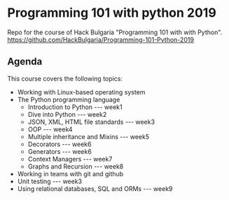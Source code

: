 Programming 101 with python 2019
================================
Repo for the course of Hack Bulgaria "Programming 101 with with Python".
https://github.com/HackBulgaria/Programming-101-Python-2019

Agenda
------
This course covers the following topics:
- Working with Linux-based operating system
- The Python programming language
    - Introduction to Python --- week1
    - Dive into Python --- week2
    - JSON, XML, HTML file standards --- week3
    - OOP --- week4
    - Multiple inheritance and Mixins --- week5
    - Decorators --- week6
    - Generators --- week6
    - Context Managers --- week7
    - Graphs and Recursion --- week8
- Working in teams with git and github
- Unit testing --- week3
- Using relational databases, SQL and ORMs --- week9

